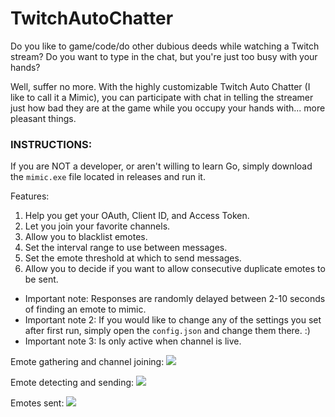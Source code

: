 # TwitchAutoChatter
Do you like to game/code/do other dubious deeds while watching a Twitch stream? Do you want to type in the chat, but you're just too busy with your hands?

Well, suffer no more. With the highly customizable Twitch Auto Chatter (I like to call it a Mimic), you can participate with chat in telling the streamer just how bad they are at the game while you occupy your hands with... more pleasant things.


### INSTRUCTIONS:
If you are NOT a developer, or aren't willing to learn Go, simply download the `mimic.exe` file located in releases and run it.

Features:
1. Help you get your OAuth, Client ID, and Access Token.
2. Let you join your favorite channels.
3. Allow you to blacklist emotes.
4. Set the interval range to use between messages.
5. Set the emote threshold at which to send messages.
6. Allow you to decide if you want to allow consecutive duplicate emotes to be sent.

- Important note: Responses are randomly delayed between 2-10 seconds of finding an emote to mimic.
- Important note 2: If you would like to change any of the settings you set after first run, simply open the `config.json` and change them there. :)
- Important note 3: Is only active when channel is live.

Emote gathering and channel joining:
![](https://i.imgur.com/X3v1itY.png)

Emote detecting and sending:
![](https://i.imgur.com/C1uYCAK.png)

Emotes sent:
![](https://i.imgur.com/OZx3YPz.png)
